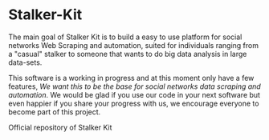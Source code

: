 # Stalker-Kit
The main goal of Stalker Kit is to build a easy to use platform for social networks Web Scraping and automation, suited for individuals ranging from a "casual" stalker to someone that wants to do big data analysis in large data-sets.

This software is a working in progress and at this moment only have a few features, *We want this to be the base for social networks data scraping and automation*. We would be glad if you use our code in your next software but even happier if you share your progress with us, we encourage everyone to become part of this project.

Official repository of Stalker Kit
